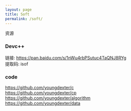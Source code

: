 ```yaml
---
layout: page
title: Soft
permalink: /soft/
---
```


资源

### Devc++

链接: https://pan.baidu.com/s/1nWu4rbPSutuc4TaQNJ8RYg<br>
提取码: isof

### code
https://github.com/youngdexter/c<br>
https://github.com/youngdexter/cp<br>
https://github.com/youngdexter/algorithm<br>
https://github.com/youngdexter/data<br>
